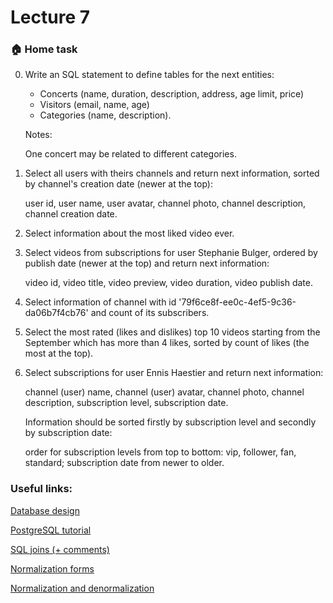 # Lecture 7

### :house: Home task


0. Write an SQL statement to define tables for the next entities:
   - Concerts (name, duration, description, address, age limit, price)
   - Visitors (email, name, age)
   - Categories (name, description).
   
   Notes:
   
   One concert may be related to different categories.
   
1. Select all users with theirs channels and return next information, sorted by channel's creation date (newer at the top):

   user id, user name, user avatar, channel photo, channel description, channel creation date.
2. Select information about the most liked video ever.
3. Select videos from subscriptions for user Stephanie Bulger, ordered by publish date (newer at the top) and return next information:

   video id, video title, video preview, video duration, video publish date.
4. Select information of channel with id '79f6ce8f-ee0c-4ef5-9c36-da06b7f4cb76' and count of its subscribers.
5. Select the most rated (likes and dislikes) top 10 videos starting from the September which has more than 4 likes, sorted by count of likes (the most at the top).
6. Select subscriptions for user Ennis Haestier and return next information:

   channel (user) name, channel (user) avatar, channel photo, channel description, subscription level, subscription date.

   Information should be sorted firstly by subscription level and secondly by subscription date:

   order for subscription levels from top to bottom: vip, follower, fan, standard; subscription date from newer to older.
   

### Useful links:
[Database design](https://metanit.com/sql/tutorial/1.1.php)

[PostgreSQL tutorial](https://metanit.com/sql/postgresql/1.1.php)

[SQL joins (+ comments)](https://habr.com/ru/post/448072/)

[Normalization forms](https://www.guru99.com/database-normalization.html)

[Normalization and denormalization](https://techdifferences.com/difference-between-normalization-and-denormalization.html)




